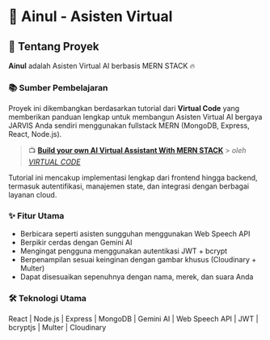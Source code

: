 # 🎨 Ainul - Asisten Virtual

## 🚀 Tentang Proyek

**Ainul** adalah Asisten Virtual AI berbasis MERN STACK 🔥

### 📚 Sumber Pembelajaran

Proyek ini dikembangkan berdasarkan tutorial dari **Virtual Code** yang memberikan panduan lengkap untuk membangun Asisten Virtual AI bergaya JARVIS Anda sendiri menggunakan fullstack MERN (MongoDB, Express, React, Node.js).

> 📺 **[Build your own AI Virtual Assistant With MERN STACK](https://www.youtube.com/watch?v=7_JwpPLyRbw)** > _oleh [VIRTUAL CODE](https://www.youtube.com/@virtual_code)_

Tutorial ini mencakup implementasi lengkap dari frontend hingga backend, termasuk autentifikasi, manajemen state, dan integrasi dengan berbagai layanan cloud.

### ✨ Fitur Utama

- Berbicara seperti asisten sungguhan menggunakan Web Speech API
- Berpikir cerdas dengan Gemini AI
- Mengingat pengguna menggunakan autentikasi JWT + bcrypt
- Berpenampilan sesuai keinginan dengan gambar khusus (Cloudinary + Multer)
- Dapat disesuaikan sepenuhnya dengan nama, merek, dan suara Anda

### 🛠️ Teknologi Utama

React | Node.js | Express | MongoDB | Gemini AI | Web Speech API | JWT | bcryptjs | Multer | Cloudinary
